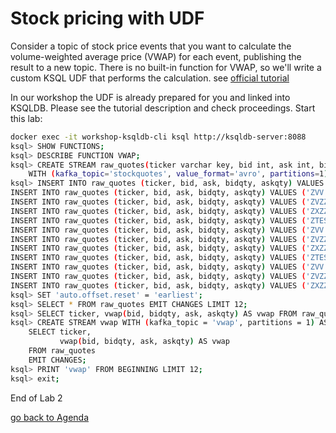 # Stock pricing with UDF
Consider a topic of stock price events that you want to calculate the volume-weighted average price (VWAP) for each event, publishing the result to a new topic.
There is no built-in function for VWAP, so we'll write a custom KSQL UDF that performs the calculation.
see [official tutorial](https://kafka-tutorials.confluent.io/udf/ksql.html?_ga=2.223343775.583678155.1587977444-275217082.1587977444)

In our workshop the UDF is already prepared for you and linked into KSQLDB. Please see the tutorial description and check proceedings.
Start this lab:
```bash
docker exec -it workshop-ksqldb-cli ksql http://ksqldb-server:8088
ksql> SHOW FUNCTIONS;
ksql> DESCRIBE FUNCTION VWAP;
ksql> CREATE STREAM raw_quotes(ticker varchar key, bid int, ask int, bidqty int, askqty int)
    WITH (kafka_topic='stockquotes', value_format='avro', partitions=1);
ksql> INSERT INTO raw_quotes (ticker, bid, ask, bidqty, askqty) VALUES ('ZTEST', 15, 25, 100, 100);
INSERT INTO raw_quotes (ticker, bid, ask, bidqty, askqty) VALUES ('ZVV',   25, 35, 100, 100);
INSERT INTO raw_quotes (ticker, bid, ask, bidqty, askqty) VALUES ('ZVZZT', 35, 45, 100, 100);
INSERT INTO raw_quotes (ticker, bid, ask, bidqty, askqty) VALUES ('ZXZZT', 45, 55, 100, 100);
INSERT INTO raw_quotes (ticker, bid, ask, bidqty, askqty) VALUES ('ZTEST', 10, 20, 50, 100);
INSERT INTO raw_quotes (ticker, bid, ask, bidqty, askqty) VALUES ('ZVV',   30, 40, 100, 50);
INSERT INTO raw_quotes (ticker, bid, ask, bidqty, askqty) VALUES ('ZVZZT', 30, 40, 50, 100);
INSERT INTO raw_quotes (ticker, bid, ask, bidqty, askqty) VALUES ('ZXZZT', 50, 60, 100, 50);
INSERT INTO raw_quotes (ticker, bid, ask, bidqty, askqty) VALUES ('ZTEST', 15, 20, 100, 100);
INSERT INTO raw_quotes (ticker, bid, ask, bidqty, askqty) VALUES ('ZVV',   25, 35, 100, 100);
INSERT INTO raw_quotes (ticker, bid, ask, bidqty, askqty) VALUES ('ZVZZT', 35, 45, 100, 100);
INSERT INTO raw_quotes (ticker, bid, ask, bidqty, askqty) VALUES ('ZXZZT', 45, 55, 100, 100);
ksql> SET 'auto.offset.reset' = 'earliest';
ksql> SELECT * FROM raw_quotes EMIT CHANGES LIMIT 12;
ksql> SELECT ticker, vwap(bid, bidqty, ask, askqty) AS vwap FROM raw_quotes EMIT CHANGES LIMIT 12;
ksql> CREATE STREAM vwap WITH (kafka_topic = 'vwap', partitions = 1) AS
    SELECT ticker,
           vwap(bid, bidqty, ask, askqty) AS vwap
    FROM raw_quotes
    EMIT CHANGES;
ksql> PRINT 'vwap' FROM BEGINNING LIMIT 12;
ksql> exit;
```

End of Lab 2

[go back to Agenda](https://github.com/ora0600/confluent-ksqldb-hands-on-workshop/blob/master/README.md#hands-on-agenda-and-labs)
